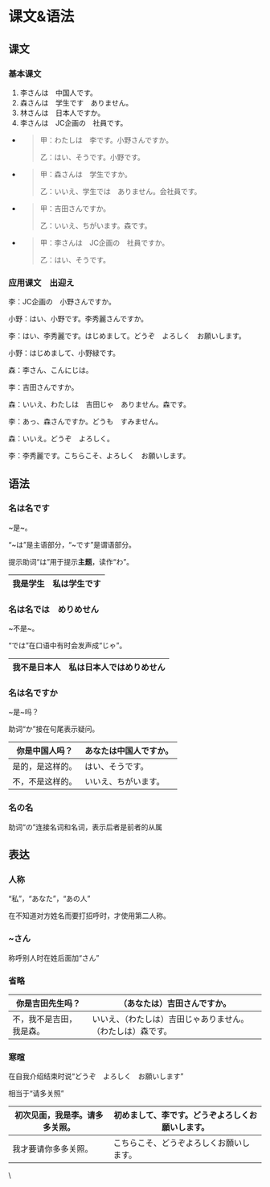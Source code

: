 # 课文&语法

## 课文

### 基本课文

1. 李さんは　中国人です。
2. 森さんは　学生です　ありません。
3. 林さんは　日本人ですか。
4. 李さんは　JC企画の　社員です。



* > 甲：わたしは　李です。小野さんですか。
  >
  > 乙：はい、そうです。小野です。
* > 甲：森さんは　学生ですか。
  >
  > 乙：いいえ、学生では　ありません。会社員です。
* > 甲：吉田さんですか。
  >
  > 乙：いいえ、ちがいます。森です。
*   > 甲：李さんは　JC企画の　社員ですか。
    >
    > 乙：はい、そうです。



### 应用课文　出迎え

李：JC企画の　小野さんですか。

小野：はい、小野です。李秀麗さんですか。

李：はい、李秀麗です。はじめまして。どうぞ　よろしく　お願いします。

小野：はじめまして、小野緑です。



森：李さん、こんにじは。

李：吉田さんですか。

森：いいえ、わたしは　吉田じゃ　ありません。森です。

李：あっ、森さんですか。どうも　すみません。

森：いいえ。どうぞ　よろしく。

李：李秀麗です。こちらこそ、よろしく　お願いします。

## 语法

### 名は名です　

\~是\~。

“\~は”是主语部分，“\~です”是谓语部分。

提示助词“は”用于提示**主题**，读作“わ”。

| 我是学生 | 私は学生です |
| ---- | ------ |

### 名は名では　めりめせん

\~不是\~。

“では”在口语中有时会发声成“じゃ”。

| 我不是日本人 | 私は日本人ではめりめせん |
| ------ | ------------ |

### 名は名ですか

\~是\~吗？

助词“か”接在句尾表示疑问。

| 你是中国人吗？  | あなたは中国人ですか。 |
| -------- | ----------- |
| 是的，是这样的。 | はい、そうです。    |
| 不，不是这样的。 | いいえ、ちがいます。  |

### 名の名

助词“の”连接名词和名词，表示后者是前者的从属

## 表达

### 人称

“私”，“あなた”，“あの人”

在不知道对方姓名而要打招呼时，才使用第二人称。

### \~さん

称呼别人时在姓后面加“さん”

### 省略

| 你是吉田先生吗？     | （あなたは）吉田さんですか。                 |
| ------------ | ------------------------------ |
| 不，我不是吉田，我是森。 | いいえ、（わたしは）吉田じゃありません。（わたしは）森です。 |

### 寒暄

在自我介绍结束时说“どうぞ　よろしく　お願いします”

相当于“请多关照”

| 初次见面，我是李。请多多关照。 | 初めまして、李です。どうぞよろしくお願いします。 |
| --------------- | ------------------------ |
| 我才要请你多多关照。      | こちらこそ、どうぞよろしくお願いします。     |

\
